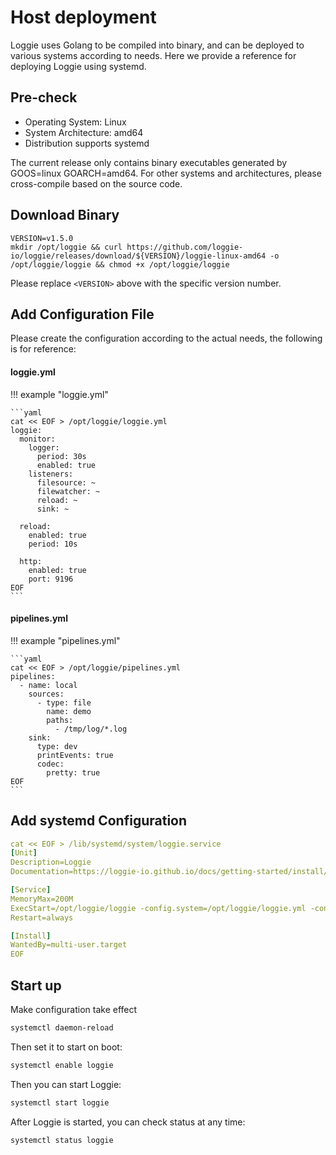 # Host deployment
 
Loggie uses Golang to be compiled into binary, and can be deployed to various systems according to needs.
Here we provide a reference for deploying Loggie using systemd.

## Pre-check
- Operating System: Linux
- System Architecture: amd64
- Distribution supports systemd

The current release only contains binary executables generated by GOOS=linux GOARCH=amd64. For other systems and architectures, please cross-compile based on the source code.

## Download Binary

```
VERSION=v1.5.0
mkdir /opt/loggie && curl https://github.com/loggie-io/loggie/releases/download/${VERSION}/loggie-linux-amd64 -o /opt/loggie/loggie && chmod +x /opt/loggie/loggie
```

Please replace `<VERSION>` above with the specific version number.

## Add Configuration File

Please create the configuration according to the actual needs, the following is for reference:

#### loggie.yml

!!! example "loggie.yml"

    ```yaml
    cat << EOF > /opt/loggie/loggie.yml
    loggie:
      monitor:
        logger:
          period: 30s
          enabled: true
        listeners:
          filesource: ~
          filewatcher: ~
          reload: ~
          sink: ~
    
      reload:
        enabled: true
        period: 10s
    
      http:
        enabled: true
        port: 9196
    EOF
    ```


#### pipelines.yml

!!! example "pipelines.yml"

    ```yaml
    cat << EOF > /opt/loggie/pipelines.yml
    pipelines:
      - name: local
        sources:
          - type: file
            name: demo
            paths:
              - /tmp/log/*.log
        sink:
          type: dev
          printEvents: true
          codec:
            pretty: true
    EOF
    ```

## Add systemd Configuration

```yaml
cat << EOF > /lib/systemd/system/loggie.service
[Unit]
Description=Loggie
Documentation=https://loggie-io.github.io/docs/getting-started/install/node/

[Service]
MemoryMax=200M
ExecStart=/opt/loggie/loggie -config.system=/opt/loggie/loggie.yml -config.pipeline=/opt/loggie/pipelines.yml
Restart=always

[Install]
WantedBy=multi-user.target
EOF
```

## Start up

Make configuration take effect
```bash
systemctl daemon-reload
```

Then set it to start on boot:
```bash
systemctl enable loggie
```

Then you can start Loggie:

```bash
systemctl start loggie
```

After Loggie is started, you can check status at any time:
```bash
systemctl status loggie
```
